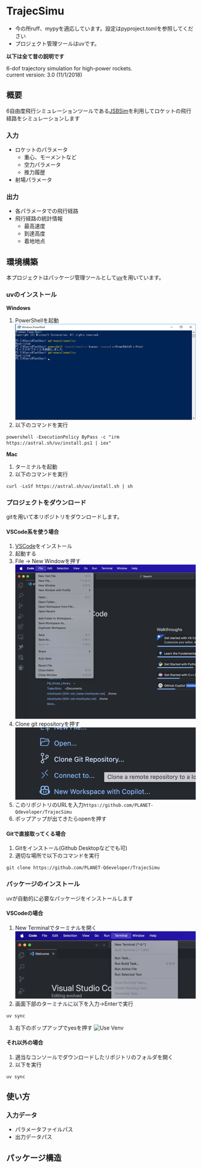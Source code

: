 # TrajecSimu


- 今の所ruff、mypyを適応しています。設定はpyproject.tomlを参照してください
- プロジェクト管理ツールはuvです。

**以下は全て昔の説明です**

6-dof trajectory simulation for high-power rockets.  
current version: 3.0 (11/1/2018)


## 概要
6自由度飛行シミュレーションツールである[JSBSim](https://github.com/JSBSim-Team/jsbsim)を利用してロケットの飛行経路をシミュレーションします

### 入力
- ロケットのパラメータ
  - 重心、モーメントなど
  - 空力パラメータ
  - 推力履歴
- 射場パラメータ

### 出力
- 各パラメータでの飛行経路
- 飛行経路の統計情報
  - 最高速度
  - 到達高度
  - 着地地点


## 環境構築
本プロジェクトはパッケージ管理ツールとして[uv](https://github.com/astral-sh/uv)を用いています。

### uvのインストール
**Windows**
1. PowerShellを起動
![Powershell](images/powershell.png)
2. 以下のコマンドを実行
```shell
powershell -ExecutionPolicy ByPass -c "irm https://astral.sh/uv/install.ps1 | iex"
```

**Mac**
1. ターミナルを起動
2. 以下のコマンドを実行
```shell
curl -LsSf https://astral.sh/uv/install.sh | sh
```

### プロジェクトをダウンロード
gitを用いて本リポジトリをダウンロードします。

#### VSCode系を使う場合
1. [VSCode]()をインストール
2. 起動する
3. File -> New Windowを押す
![New Window](images/newwindow.png)
4. Clone git repositoryを押す
![Clone Git repository](images/clonerepo.png)
5. このリポジトリのURLを入力`https://github.com/PLANET-Qdeveloper/TrajecSimu`
6. ポップアップが出てきたらopenを押す

#### Gitで直接取ってくる場合
1. Gitをインストール(Github Desktopなどでも可)
2. 適切な場所で以下のコマンドを実行
```shell
git clone https://github.com/PLANET-Qdeveloper/TrajecSimu
```

### パッケージのインストール
uvが自動的に必要なパッケージをインストールします

#### VSCodeの場合
1. New Terminalでターミナルを開く
![New Terminal](images/openterminal.png)
2. 画面下部のターミナルに以下を入力->Enterで実行
```shell
uv sync
```
3. 右下のポップアップでyesを押す
![Use Venv](images/usevenv.png)

#### それ以外の場合
1. 適当なコンソールでダウンロードしたリポジトリのフォルダを開く
2. 以下を実行
```shell
uv sync
```

## 使い方
### 入力データ
- パラメータファイルパス
- 出力データパス


## パッケージ構造
